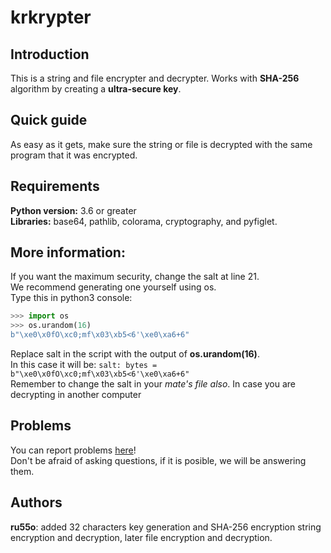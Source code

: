 # krkrypter
## Introduction
This is a string and file encrypter and decrypter. Works with **SHA-256** algorithm by creating a **ultra-secure key**.
## Quick guide              
As easy as it gets, make sure the string or file is decrypted with the same program that it was encrypted.    
## Requirements
**Python version:** 3.6 or greater                                   
**Libraries:** base64, pathlib, colorama, cryptography, and pyfiglet.             
## More information:
If you want the maximum security, change the salt at line 21.            
We recommend generating one yourself using os.           
Type this in python3 console:
```python
>>> import os
>>> os.urandom(16)
b"\xe0\x0fO\xc0;mf\x03\xb5<6'\xe0\xa6+6"
```
Replace salt in the script with the output of **os.urandom(16)**.           
In this case it will be:  ```salt: bytes = b"\xe0\x0fO\xc0;mf\x03\xb5<6'\xe0\xa6+6"```                      
Remember to change the salt in your _mate's file also_. In case you are decrypting in another computer
## Problems
You can report problems [here](https://github.com/Kik449/schat/issues)!                      
Don't be afraid of asking questions, if it is posible, we will be answering them.
## Authors 
**ru55o**: added 32 characters key generation and SHA-256 encryption string encryption and decryption, later file encryption and decryption.
